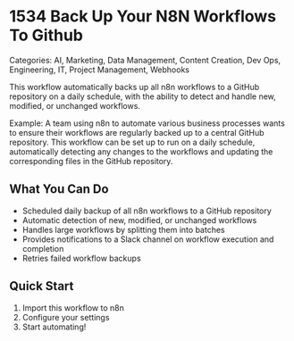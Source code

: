 # 1534 Back Up Your N8N Workflows To Github

Categories: AI, Marketing, Data Management, Content Creation, Dev Ops, Engineering, IT, Project Management, Webhooks

This workflow automatically backs up all n8n workflows to a GitHub repository on a daily schedule, with the ability to detect and handle new, modified, or unchanged workflows.

Example: A team using n8n to automate various business processes wants to ensure their workflows are regularly backed up to a central GitHub repository. This workflow can be set up to run on a daily schedule, automatically detecting any changes to the workflows and updating the corresponding files in the GitHub repository.

## What You Can Do
- Scheduled daily backup of all n8n workflows to a GitHub repository
- Automatic detection of new, modified, or unchanged workflows
- Handles large workflows by splitting them into batches
- Provides notifications to a Slack channel on workflow execution and completion
- Retries failed workflow backups

## Quick Start
1. Import this workflow to n8n
2. Configure your settings
3. Start automating!


